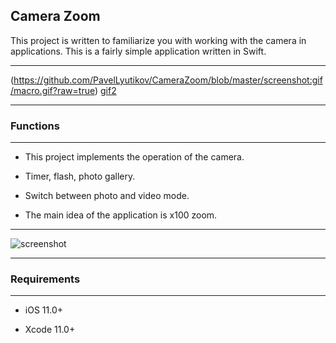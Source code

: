 ## Camera Zoom

This project is written to familiarize you with working with the camera in applications. This is a fairly simple application written in Swift.

____

(https://github.com/PavelLyutikov/CameraZoom/blob/master/screenshot:gif/macro.gif?raw=true) [gif2](https://github.com/PavelLyutikov/CameraZoom/blob/master/screenshot:gif/zoom.gif?raw=true)

____

### Functions

____

- This project implements the operation of the camera.

- Timer, flash, photo gallery.

- Switch between photo and video mode.

- The main idea of the application is x100 zoom.

____

![screenshot](https://github.com/PavelLyutikov/CameraZoom/blob/master/screenshot:gif/screenshot.png?raw=true)

____

### Requirements

____

- iOS 11.0+

- Xcode 11.0+
